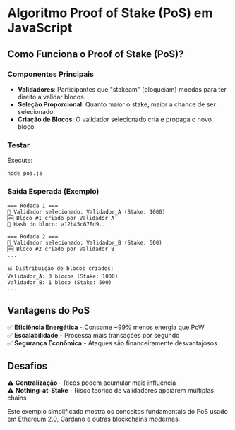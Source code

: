 # **Algoritmo Proof of Stake (PoS) em JavaScript**

## **Como Funciona o Proof of Stake (PoS)?**

###  Componentes Principais

- **Validadores**: Participantes que "stakeam" (bloqueiam) moedas para ter direito a validar blocos.
- **Seleção Proporcional**: Quanto maior o stake, maior a chance de ser selecionado.
- **Criação de Blocos**: O validador selecionado cria e propaga o novo bloco.

### Testar

Execute:

```bash
node pos.js
```

### Saída Esperada (Exemplo)

```planitext
=== Rodada 1 ===
🎲 Validador selecionado: Validador_A (Stake: 1000)
🆕 Bloco #1 criado por Validador_A
🔗 Hash do bloco: a12b45c678d9...

=== Rodada 2 ===
🎲 Validador selecionado: Validador_B (Stake: 500)
🆕 Bloco #2 criado por Validador_B
...

📊 Distribuição de blocos criados:
Validador_A: 3 blocos (Stake: 1000)
Validador_B: 1 bloco (Stake: 500)
...
```

## **Vantagens do PoS**

✅ **Eficiência Energética** - Consome ~99% menos energia que PoW  
✅ **Escalabilidade** - Processa mais transações por segundo  
✅ **Segurança Econômica** - Ataques são financeiramente desvantajosos  

## **Desafios**

⚠️ **Centralização** - Ricos podem acumular mais influência  
⚠️ **Nothing-at-Stake** - Risco teórico de validadores apoiarem múltiplas chains  

Este exemplo simplificado mostra os conceitos fundamentais do PoS usado em Ethereum 2.0, Cardano e outras blockchains modernas.